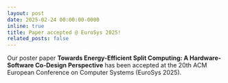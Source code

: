 ```yaml
---
layout: post
date: 2025-02-24 00:00:00-0000
inline: true
title: Paper accepted @ EuroSys 2025!
related_posts: false
---
```


Our poster paper **Towards Energy-Efficient Split Computing: A Hardware-Software Co-Design Perspective** has been
accepted at the 20th ACM European Conference on Computer Systems (EuroSys 2025).